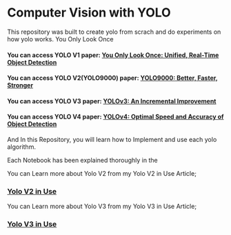 # Computer Vision with YOLO 
This repository was built to create yolo from scrach and do experiments on how yolo works.
You Only Look Once

#### You can access YOLO V1 paper: [You Only Look Once: Unified, Real-Time Object Detection](https://arxiv.org/abs/1506.02640)
#### You can access YOLO V2(YOLO9000) paper: [YOLO9000: Better, Faster, Stronger](https://arxiv.org/abs/1612.08242)
#### You can access YOLO V3 paper: [YOLOv3: An Incremental Improvement](https://arxiv.org/abs/1804.02767)
#### You can access YOLO V4 paper: [YOLOv4: Optimal Speed and Accuracy of Object Detection](https://arxiv.org/abs/2004.10934)


And In this Repository, you will learn how to Implement and use each yolo algorithm.

Each Notebook has been explained thoroughly in the 

You can Learn more about Yolo V2 from my Yolo V2 in Use Article;

###  [Yolo V2 in Use](https://medium.com/@mralamdari/yolo-v2-in-use-684c71482880)

You can Learn more about Yolo V3 from my Yolo V3 in Use Article;

###  [Yolo V3 in Use](https://medium.com/@mralamdari/yolo-v3-in-use-e53bd96348a9)
